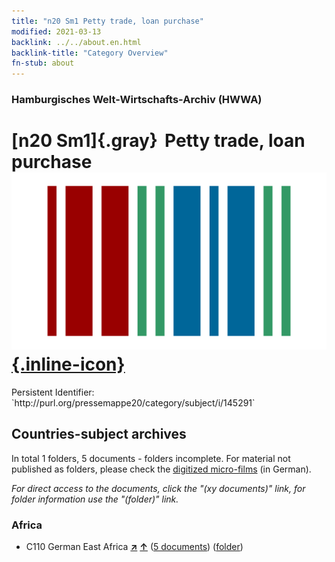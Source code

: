 ```yaml
---
title: "n20 Sm1 Petty trade, loan purchase"
modified: 2021-03-13
backlink: ../../about.en.html
backlink-title: "Category Overview"
fn-stub: about
---
```


### Hamburgisches Welt-Wirtschafts-Archiv (HWWA)

# [n20 Sm1]{.gray}&#8201; Petty trade, loan purchase &#160; [![Wikidata](/images/Wikidata-logo.svg "Wikidata"){.inline-icon}](http://www.wikidata.org/entity/Q104710956)

<div class="hint">Persistent Identifier: `http://purl.org/pressemappe20/category/subject/i/145291`</div>







## Countries-subject archives





In total 1 folders, 5 documents - folders incomplete.
For material not published as folders, please check the [digitized micro-films](/film/h1_sh.de.html) (in German).

_For direct access to the documents, click the "(xy documents)" link, for folder information use the "(folder)" link._



### Africa

- C110 German East Africa [**&nearr;**](../../../geo/i/141471/about.en.html "German East Africa (all folders)") [**&uarr;**](../../../geo/about.en.html#C110 "Country category system") (<a href="https://pm20.zbw.eu/iiifview/folder/sh/141471,145291" title="about: German East Africa : Petty trade, loan purchase" target="_blank">5 documents</a>) ([folder](../../../../folder/sh/1414xx/141471/1452xx/145291/about.en.html))









